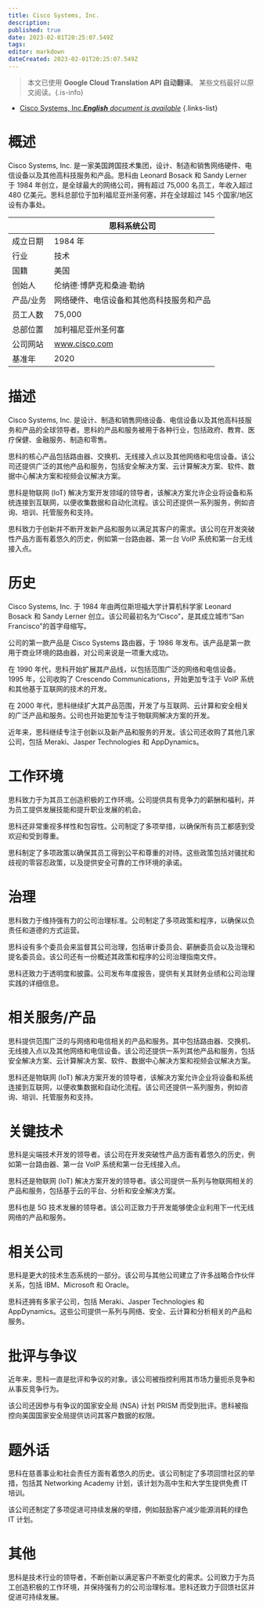 ```yaml
---
title: Cisco Systems, Inc.
description: 
published: true
date: 2023-02-01T20:25:07.549Z
tags: 
editor: markdown
dateCreated: 2023-02-01T20:25:07.549Z
---
```


> 本文已使用 **Google Cloud Translation API 自动翻译**。
某些文档最好以原文阅读。{.is-info}



- [Cisco Systems, Inc.***English** document is available*](/en/Knowledge-base/Dictionary/Company/cisco-systems-inc-)
{.links-list}


# 概述

Cisco Systems, Inc. 是一家美国跨国技术集团，设计、制造和销售网络硬件、电信设备以及其他高科技服务和产品。思科由 Leonard Bosack 和 Sandy Lerner 于 1984 年创立，是全球最大的网络公司，拥有超过 75,000 名员工，年收入超过 480 亿美元。思科总部位于加利福尼亚州圣何塞，并在全球超过 145 个国家/地区设有办事处。

| |思科系统公司 |
| --- | --- |
|成立日期 | 1984 年 |
|行业 |技术 |
|国籍|美国 |
|创始人 |伦纳德·博萨克和桑迪·勒纳 |
|产品/业务 |网络硬件、电信设备和其他高科技服务和产品|
|员工人数 | 75,000 |
|总部位置 |加利福尼亚州圣何塞 |
|公司网站 | www.cisco.com |
|基准年 | 2020 |

# 描述

Cisco Systems, Inc. 是设计、制造和销售网络设备、电信设备以及其他高科技服务和产品的全球领导者。思科的产品和服务被用于各种行业，包括政府、教育、医疗保健、金融服务、制造和零售。

思科的核心产品包括路由器、交换机、无线接入点以及其他网络和电信设备。该公司还提供广泛的其他产品和服务，包括安全解决方案、云计算解决方案、软件、数据中心解决方案和视频会议解决方案。

思科是物联网 (IoT) 解决方案开发领域的领导者，该解决方案允许企业将设备和系统连接到互联网，以便收集数据和自动化流程。该公司还提供一系列服务，例如咨询、培训、托管服务和支持。

思科致力于创新并不断开发新产品和服务以满足其客户的需求。该公司在开发突破性产品方面有着悠久的历史，例如第一台路由器、第一台 VoIP 系统和第一台无线接入点。

# 历史

Cisco Systems, Inc. 于 1984 年由两位斯坦福大学计算机科学家 Leonard Bosack 和 Sandy Lerner 创立。该公司最初名为“Cisco”，是其成立城市“San Francisco”的首字母缩写。

公司的第一款产品是 Cisco Systems 路由器，于 1986 年发布。该产品是第一款用于商业环境的路由器，对公司来说是一项重大成功。

在 1990 年代，思科开始扩展其产品线，以包括范围广泛的网络和电信设备。 1995 年，公司收购了 Crescendo Communications，开始更加专注于 VoIP 系统和其他基于互联网的技术的开发。

在 2000 年代，思科继续扩大其产品范围，开发了与互联网、云计算和安全相关的广泛产品和服务。公司也开始更加专注于物联网解决方案的开发。

近年来，思科继续专注于创新以及新产品和服务的开发。该公司还收购了其他几家公司，包括 Meraki、Jasper Technologies 和 AppDynamics。

# 工作环境

思科致力于为其员工创造积极的工作环境。公司提供具有竞争力的薪酬和福利，并为员工提供发展技能和提升职业发展的机会。

思科还非常重视多样性和包容性。公司制定了多项举措，以确保所有员工都感到受欢迎和受到尊重。

思科制定了多项政策以确保其员工得到公平和尊重的对待。这些政策包括对骚扰和歧视的零容忍政策，以及提供安全可靠的工作环境的承诺。

# 治理

思科致力于维持强有力的公司治理标准。公司制定了多项政策和程序，以确保以负责任和道德的方式运营。

思科设有多个委员会来监督其公司治理，包括审计委员会、薪酬委员会以及治理和提名委员会。该公司还有一份概述其政策和程序的公司治理指南文件。

思科还致力于透明度和披露。公司发布年度报告，提供有关其财务业绩和公司治理实践的详细信息。

# 相关服务/产品

思科提供范围广泛的与网络和电信相关的产品和服务。其中包括路由器、交换机、无线接入点以及其他网络和电信设备。该公司还提供一系列其他产品和服务，包括安全解决方案、云计算解决方案、软件、数据中心解决方案和视频会议解决方案。

思科还是物联网 (IoT) 解决方案开发的领导者，该解决方案允许企业将设备和系统连接到互联网，以便收集数据和自动化流程。该公司还提供一系列服务，例如咨询、培训、托管服务和支持。

# 关键技术

思科是尖端技术开发的领导者。该公司在开发突破性产品方面有着悠久的历史，例如第一台路由器、第一台 VoIP 系统和第一台无线接入点。

思科还是物联网 (IoT) 解决方案开发的领导者。该公司提供一系列与物联网相关的产品和服务，包括基于云的平台、分析和安全解决方案。

思科也是 5G 技术发展的领导者。该公司正致力于开发能够使企业利用下一代无线网络的产品和服务。

# 相关公司

思科是更大的技术生态系统的一部分。该公司与其他公司建立了许多战略合作伙伴关系，包括 IBM、Microsoft 和 Oracle。

思科还拥有多家子公司，包括 Meraki、Jasper Technologies 和 AppDynamics。这些公司提供一系列与网络、安全、云计算和分析相关的产品和服务。

# 批评与争议

近年来，思科一直是批评和争议的对象。该公司被指控利用其市场力量扼杀竞争和从事反竞争行为。

该公司还因参与有争议的国家安全局 (NSA) 计划 PRISM 而受到批评。思科被指控向美国国家安全局提供访问其客户数据的权限。

# 题外话

思科在慈善事业和社会责任方面有着悠久的历史。该公司制定了多项回馈社区的举措，包括其 Networking Academy 计划，该计划为高中生和大学生提供免费 IT 培训。

该公司还制定了多项促进可持续发展的举措，例如鼓励客户减少能源消耗的绿色 IT 计划。

# 其他

思科是技术行业的领导者，不断创新以满足客户不断变化的需求。公司致力于为员工创造积极的工作环境，并保持强有力的公司治理标准。思科还致力于回馈社区并促进可持续发展。